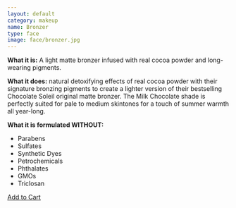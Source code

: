 ```yaml
---
layout: default
category: makeup
name: Bronzer
type: face
image: face/bronzer.jpg
---
```


**What it is:**
A light matte bronzer infused with real cocoa powder and long-wearing pigments. 

**What it does:**
natural detoxifying effects of real cocoa powder with their signature bronzing pigments to create a lighter version of their bestselling Chocolate Soleil original matte bronzer. The Milk Chocolate shade is perfectly suited for pale to medium skintones for a touch of summer warmth all year-long. 

**What it is formulated WITHOUT:**
- Parabens
- Sulfates
- Synthetic Dyes
- Petrochemicals
- Phthalates
- GMOs
- Triclosan 

<a class="milli btn" href="{{site.baseurl}}/cart">Add to Cart</a>